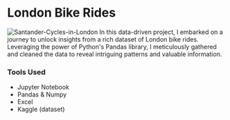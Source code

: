 # London Bike Rides
![Santander-Cycles-in-London](https://github.com/gitbykaran/London-Bikes-Data-Exploration-Cleaning-using-Pandas/assets/147580511/e5e332a8-1737-4b49-b44a-c5b21ee992ba)
In this data-driven project, I embarked on a journey to unlock insights from a rich dataset of London bike rides. Leveraging the power of Python's Pandas library, I meticulously gathered and cleaned the data to reveal intriguing patterns and valuable information.

### Tools Used
- Jupyter Notebook
- Pandas & Numpy
- Excel
- Kaggle (dataset)
